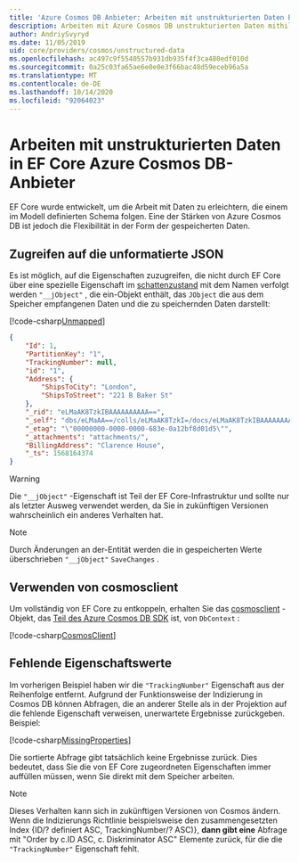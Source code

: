 ```yaml
---
title: 'Azure Cosmos DB Anbieter: Arbeiten mit unstrukturierten Daten EF Core'
description: Arbeiten mit Azure Cosmos DB unstrukturierten Daten mithilfe Entity Framework Core
author: AndriySvyryd
ms.date: 11/05/2019
uid: core/providers/cosmos/unstructured-data
ms.openlocfilehash: ac497c9f5540557b931db935f4f3ca480edf010d
ms.sourcegitcommit: 0a25c03fa65ae6e0e0e3f66bac48d59eceb96a5a
ms.translationtype: MT
ms.contentlocale: de-DE
ms.lasthandoff: 10/14/2020
ms.locfileid: "92064023"
---
```

# <a name="working-with-unstructured-data-in-ef-core-azure-cosmos-db-provider"></a>Arbeiten mit unstrukturierten Daten in EF Core Azure Cosmos DB-Anbieter

EF Core wurde entwickelt, um die Arbeit mit Daten zu erleichtern, die einem im Modell definierten Schema folgen. Eine der Stärken von Azure Cosmos DB ist jedoch die Flexibilität in der Form der gespeicherten Daten.

## <a name="accessing-the-raw-json"></a>Zugreifen auf die unformatierte JSON

Es ist möglich, auf die Eigenschaften zuzugreifen, die nicht durch EF Core über eine spezielle Eigenschaft im [schattenzustand](xref:core/modeling/shadow-properties) mit dem Namen verfolgt werden `"__jObject"` , die ein-Objekt enthält, das `JObject` die aus dem Speicher empfangenen Daten und die zu speichernden Daten darstellt:

[!code-csharp[Unmapped](../../../../samples/core/Cosmos/UnstructuredData/Sample.cs?highlight=23,24&name=Unmapped)]

```json
{
    "Id": 1,
    "PartitionKey": "1",
    "TrackingNumber": null,
    "id": "1",
    "Address": {
        "ShipsToCity": "London",
        "ShipsToStreet": "221 B Baker St"
    },
    "_rid": "eLMaAK8TzkIBAAAAAAAAAA==",
    "_self": "dbs/eLMaAA==/colls/eLMaAK8TzkI=/docs/eLMaAK8TzkIBAAAAAAAAAA==/",
    "_etag": "\"00000000-0000-0000-683e-0a12bf8d01d5\"",
    "_attachments": "attachments/",
    "BillingAddress": "Clarence House",
    "_ts": 1568164374
}
```

> [!WARNING]
> Die `"__jObject"` -Eigenschaft ist Teil der EF Core-Infrastruktur und sollte nur als letzter Ausweg verwendet werden, da Sie in zukünftigen Versionen wahrscheinlich ein anderes Verhalten hat.

> [!NOTE]
> Durch Änderungen an der-Entität werden die in gespeicherten Werte überschrieben `"__jObject"` `SaveChanges` .

## <a name="using-cosmosclient"></a>Verwenden von cosmosclient

Um vollständig von EF Core zu entkoppeln, erhalten Sie das [cosmosclient](/dotnet/api/Microsoft.Azure.Cosmos.CosmosClient) -Objekt, das [Teil des Azure Cosmos DB SDK](/azure/cosmos-db/sql-api-get-started) ist, von `DbContext` :

[!code-csharp[CosmosClient](../../../../samples/core/Cosmos/UnstructuredData/Sample.cs?highlight=3&name=CosmosClient)]

## <a name="missing-property-values"></a>Fehlende Eigenschaftswerte

Im vorherigen Beispiel haben wir die `"TrackingNumber"` Eigenschaft aus der Reihenfolge entfernt. Aufgrund der Funktionsweise der Indizierung in Cosmos DB können Abfragen, die an anderer Stelle als in der Projektion auf die fehlende Eigenschaft verweisen, unerwartete Ergebnisse zurückgeben. Beispiel:

[!code-csharp[MissingProperties](../../../../samples/core/Cosmos/UnstructuredData/Sample.cs?name=MissingProperties)]

Die sortierte Abfrage gibt tatsächlich keine Ergebnisse zurück. Dies bedeutet, dass Sie die von EF Core zugeordneten Eigenschaften immer auffüllen müssen, wenn Sie direkt mit dem Speicher arbeiten.

> [!NOTE]
> Dieses Verhalten kann sich in zukünftigen Versionen von Cosmos ändern. Wenn die Indizierungs Richtlinie beispielsweise den zusammengesetzten Index {ID/? definiert ASC, TrackingNumber/? ASC)}, __dann gibt eine__ Abfrage mit "Order by c.ID ASC, c. Diskriminator ASC" Elemente zurück, für die die `"TrackingNumber"` Eigenschaft fehlt.
